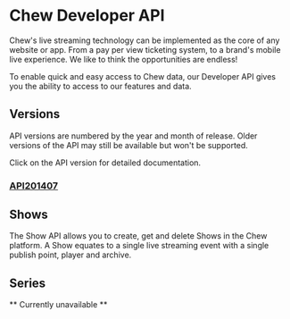 # Chew Developer API

Chew's live streaming technology can be implemented as the core of any website or app. From a pay per view ticketing system, to a brand's mobile live experience. We like to think the opportunities are endless!

To enable quick and easy access to Chew data, our Developer API gives you the ability to access to our features and data.

## Versions

API versions are numbered by the year and month of release. Older versions of the API may still be available but won't be supported.

Click on the API version for detailed documentation.

### [API201407](http://chew.tv/guide/developer_api/API201407)

## Shows

The Show API allows you to create, get and delete Shows in the Chew platform. A Show equates to a single live streaming event with a single publish point, player and archive.


## Series

** Currently unavailable **
